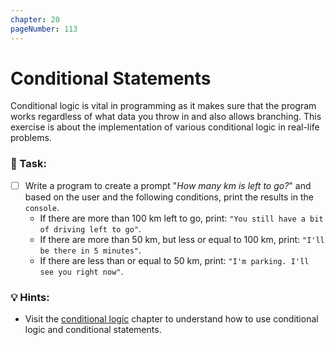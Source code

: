 ```yaml
---
chapter: 20
pageNumber: 113
---
```

# Conditional Statements

Conditional logic is vital in programming as it makes sure that the program works regardless of what data you throw in and also allows branching.  This exercise is about the implementation of various conditional logic in real-life problems.

### 📝 Task:

* [ ] Write a program to create a  prompt "_How many km is left to go?_" and based on the user and the following conditions, print the results in the `console`.
  * If there are more than 100 km left to go, print: `"You still have a bit of driving left to go"`.
  * If there are more than 50 km, but less or equal to 100 km, print: `"I'll be there in 5 minutes"`.
  * If there are less than or equal to 50 km, print: `"I'm parking. I'll see you right now"`.

### 💡 Hints:

* Visit the [conditional logic](../conditional/) chapter to understand how to use conditional logic and conditional statements.
